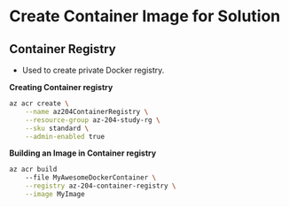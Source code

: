 # Create Container Image for Solution

## Container Registry

- Used to create private Docker registry.

**Creating Container registry**

```bash
az acr create \
    --name az204ContainerRegistry \
    --resource-group az-204-study-rg \
    --sku standard \
    --admin-enabled true
```

**Building an Image in Container registry**

```bash
az acr build
    --file MyAwesomeDockerContainer \
    --registry az-204-container-registry \
    --image MyImage
```
